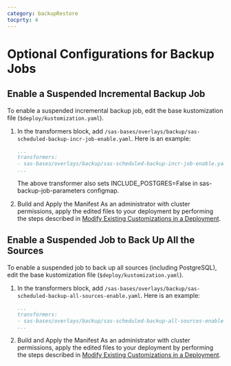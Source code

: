 ```yaml
---
category: backupRestore
tocprty: 4
---
```


# Optional Configurations for Backup Jobs

## Enable a Suspended Incremental Backup Job

To enable a suspended incremental backup job, edit the base kustomization file (`$deploy/kustomization.yaml`).

1. In the transformers block, add `/sas-bases/overlays/backup/sas-scheduled-backup-incr-job-enable.yaml`. Here is an example:

   ```yaml
   ...
   transformers:
   - sas-bases/overlays/backup/sas-scheduled-backup-incr-job-enable.yaml
   ...
   ```

   The above transformer also sets INCLUDE_POSTGRES=False in sas-backup-job-parameters configmap.

2. Build and Apply the Manifest
   As an administrator with cluster permissions, apply the edited files to your deployment by performing the steps described in [Modify Existing Customizations in a Deployment](https://documentation.sas.com/?cdcId=sasadmincdc&cdcVersion=default&docsetId=dplyml0phy0dkr&docsetTarget=n1f2q6pp0gjheqn1jl204vptrubs.htm).

## Enable a Suspended Job to Back Up All the Sources

To enable a suspended job to back up all sources (including PostgreSQL), edit the base kustomization file (`$deploy/kustomization.yaml`).

1. In the transformers block, add `/sas-bases/overlays/backup/sas-scheduled-backup-all-sources-enable.yaml`. Here is an example:

   ```yaml
   ...
   transformers:
   - sas-bases/overlays/backup/sas-scheduled-backup-all-sources-enable.yaml
   ...
   ```

2. Build and Apply the Manifest
   As an administrator with cluster permissions, apply the edited files to your deployment by performing the steps described in [Modify Existing Customizations in a Deployment](https://documentation.sas.com/?cdcId=sasadmincdc&cdcVersion=default&docsetId=dplyml0phy0dkr&docsetTarget=n1f2q6pp0gjheqn1jl204vptrubs.htm).
